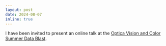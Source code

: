 ```yaml
---
layout: post
date: 2024-08-07
inline: true
---
```


I have been invited to present an online talk at the [Optica Vision and Color Summer Data Blast](https://www.optica.org/get_involved/technical_groups/vc/vision_and_color_summer_data_blast/).
